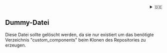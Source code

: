 <div align="right">
<details>
<summary>🇩🇪</summary>
    🇩🇪 deutsch<br/>
    <a href="ReadMe.en.md">🇬🇧 english</a>
</details>
</div>

## Dummy-Datei

Diese Datei sollte gelöscht werden, da sie nur existiert um das benötigte Verzeichnis "custom_components" beim Klonen des Repositories zu erzeugen.